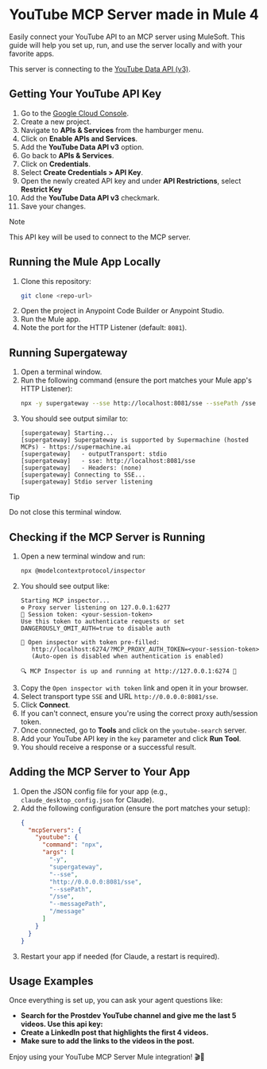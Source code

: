 # YouTube MCP Server made in Mule 4

Easily connect your YouTube API to an MCP server using MuleSoft. This guide will help you set up, run, and use the server locally and with your favorite apps.

This server is connecting to the [YouTube Data API (v3)](https://developers.google.com/youtube/v3/docs/search/list).


## Getting Your YouTube API Key

1. Go to the [Google Cloud Console](https://console.cloud.google.com/).
2. Create a new project.
3. Navigate to **APIs & Services** from the hamburger menu.
4. Click on **Enable APIs and Services**.
5. Add the **YouTube Data API v3** option.
6. Go back to **APIs & Services**.
7. Click on **Credentials**.
8. Select **Create Credentials > API Key**.
9. Open the newly created API key and under **API Restrictions**, select **Restrict Key**
10. Add the **YouTube Data API v3** checkmark.
11. Save your changes.

> [!NOTE] 
> This API key will be used to connect to the MCP server.


## Running the Mule App Locally

1. Clone this repository:
   ```sh
   git clone <repo-url>
   ```
2. Open the project in Anypoint Code Builder or Anypoint Studio.
3. Run the Mule app.
4. Note the port for the HTTP Listener (default: `8081`).

## Running Supergateway

1. Open a terminal window.
2. Run the following command (ensure the port matches your Mule app's HTTP Listener):
   ```sh
   npx -y supergateway --sse http://localhost:8081/sse --ssePath /sse --messagePath /message
   ```
3. You should see output similar to:
   ```
   [supergateway] Starting...
   [supergateway] Supergateway is supported by Supermachine (hosted MCPs) - https://supermachine.ai
   [supergateway]   - outputTransport: stdio
   [supergateway]   - sse: http://localhost:8081/sse
   [supergateway]   - Headers: (none)
   [supergateway] Connecting to SSE...
   [supergateway] Stdio server listening
   ```
   
> [!TIP] 
> Do not close this terminal window.

## Checking if the MCP Server is Running

1. Open a new terminal window and run:
   ```sh
   npx @modelcontextprotocol/inspector
   ```
2. You should see output like:
   ```
   Starting MCP inspector...
   ⚙️ Proxy server listening on 127.0.0.1:6277
   🔑 Session token: <your-session-token>
   Use this token to authenticate requests or set DANGEROUSLY_OMIT_AUTH=true to disable auth

   🔗 Open inspector with token pre-filled:
      http://localhost:6274/?MCP_PROXY_AUTH_TOKEN=<your-session-token>
      (Auto-open is disabled when authentication is enabled)

   🔍 MCP Inspector is up and running at http://127.0.0.1:6274 🚀
   ```
3. Copy the `Open inspector with token` link and open it in your browser.
4. Select transport type `SSE` and URL `http://0.0.0.0:8081/sse`.
5. Click **Connect**.
6. If you can't connect, ensure you're using the correct proxy auth/session token.
7. Once connected, go to **Tools** and click on the `youtube-search` server.
8. Add your YouTube API key in the `key` parameter and click **Run Tool**.
9. You should receive a response or a successful result.

## Adding the MCP Server to Your App

1. Open the JSON config file for your app (e.g., `claude_desktop_config.json` for Claude).
2. Add the following configuration (ensure the port matches your setup):
   ```json
   {
     "mcpServers": {
       "youtube": {
         "command": "npx",
         "args": [
           "-y",
           "supergateway",
           "--sse",
           "http://0.0.0.0:8081/sse",
           "--ssePath",
           "/sse",
           "--messagePath",
           "/message"
         ]
       }
     }
   }
   ```
3. Restart your app if needed (for Claude, a restart is required).

## Usage Examples
Once everything is set up, you can ask your agent questions like:

- **Search for the Prostdev YouTube channel and give me the last 5 videos. Use this api key: <paste your key>**
- **Create a LinkedIn post that highlights the first 4 videos.**
- **Make sure to add the links to the videos in the post.**

Enjoy using your YouTube MCP Server Mule integration! 🎬🚀
